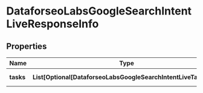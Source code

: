 # DataforseoLabsGoogleSearchIntentLiveResponseInfo


## Properties

| Name | Type | Description | Notes |
|------------ | ------------- | ------------- | -------------|
**tasks** | **List[Optional[DataforseoLabsGoogleSearchIntentLiveTaskInfo]]** | array of tasks |[optional]|